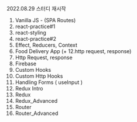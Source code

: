 2022.08.29
스터디 재시작

1. Vanilla JS - (SPA Routes)
2. react-practice#1
3. react-styling
4. react-practice#2
5. Effect, Reducers, Context
6. Food Delivery App (+ 12.http request, response)
7. Http Request, response
8. Firebase
9. Custom Hooks
10. Custom Http Hooks
11. Handling Forms ( useInput )
12. Redux Intro
13. Redux
14. Redux_Advanced
15. Router
16. Router_Advanced